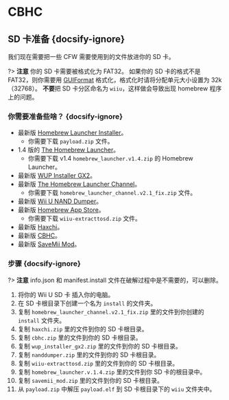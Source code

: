 # CBHC

## SD 卡准备 {docsify-ignore}

我们现在需要把一些 CFW 需要使用到的文件放进你的 SD 卡。

?> **注意** 你的 SD 卡需要被格式化为 FAT32。 如果你的 SD 卡的格式不是 FAT32，则你需要用 [GUIFormat](http://ridgecrop.co.uk/index.htm?guiformat.htm) 格式化，格式化时请将分配单元大小设置为 32k（32768）。 **不要**把 SD 卡分区命名为 `wiiu`，这样做会导致出现 homebrew 程序上的问题。

### 你需要准备些啥？ {docsify-ignore}

- 最新版 [Homebrew Launcher Installer](https://github.com/wiiu-env/homebrew_launcher_installer/releases/latest)。
  - 你需要下载 `payload.zip` 文件。
- 1.4 版的 [The Homebrew Launcher](https://github.com/dimok789/homebrew_launcher/releases/tag/1.4)。
  - 你需要下载 v1.4 `homebrew_launcher.v1.4.zip` 的 Homebrew Launcher。
- 最新版 [WUP Installer GX2](https://wiiubru.com/appstore/zips/wup_installer_gx2.zip)。
- 最新版 [The Homebrew Launcher Channel](https://github.com/GaryOderNichts/homebrew_launcher/releases/tag/v2.1_fix)。
  - 你需要下载 `homebrew_launcher_channel.v2.1_fix.zip` 文件。
- 最新版 [Wii U NAND Dumper](https://github.com/koolkdev/wiiu-nanddumper/releases/latest)。
- 最新版 [Homebrew App Store](https://github.com/vgmoose/hbas/releases/latest)。
  - 你需要下载 `wiiu-extracttosd.zip` 文件。
- 最新版 [Haxchi](https://www.wiiubru.com/appstore/zips/haxchi.zip)。
- 最新版 [CBHC](https://www.wiiubru.com/appstore/zips/cbhc.zip)。
- 最新版 <a href="docs/files/SaveMii_Mod.zip" download>SaveMii Mod</a>。

### 步骤 {docsify-ignore}

?> **注意** info.json 和 manifest.install 文件在破解过程中是不需要的，可以删除。

1. 将你的 Wii U SD 卡 插入你的电脑。
1. 在 SD 卡根目录下创建一个名为 `install` 的文件夹。
1. 复制 `homebrew_launcher_channel.v2.1_fix.zip` 里的文件到你创建的 `install` 文件夹。
1. 复制 `haxchi.zip` 里的文件到你的 SD 卡根目录。
1. 复制 `cbhc.zip` 里的文件到你的 SD 卡根目录。
1. 复制 `wup_installer_gx2.zip` 里的文件到你的 SD 卡根目录。
1. 复制 `nanddumper.zip` 里的文件到你的 SD 卡根目录。
1. 复制 `wiiu-extracttosd.zip` 里的文件到你的 SD 卡根目录。
1. 复制 `homebrew_launcher.v.1.4.zip` 里的文件到你 SD 卡的根目录中。
1. 复制 `savemii_mod.zip` 里的文件到你的 SD 卡根目录。
1. 从 `payload.zip` 中解压 `payload.elf` 到 SD 卡根目录下的 `wiiu` 文件夹中。